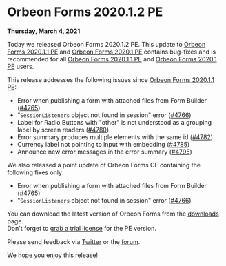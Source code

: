 # Orbeon Forms 2020.1.2 PE

__Thursday, March 4, 2021__

Today we released Orbeon Forms 2020.1.2 PE. This update to [Orbeon Forms 2020.1.1 PE](orbeon-forms-2020.1.1.md) and [Orbeon Forms 2020.1 PE](orbeon-forms-2020.1.md) contains bug-fixes and is recommended for all [Orbeon Forms 2020.1.1 PE](orbeon-forms-2020.1.1.md) and [Orbeon Forms 2020.1 PE](orbeon-forms-2020.1.md) users.

This release addresses the following issues since [Orbeon Forms 2020.1.1 PE](orbeon-forms-2020.1.1.md):

- Error when publishing a form with attached files from Form Builder ([\#4765](https://github.com/orbeon/orbeon-forms/issues/4765))
- "`SessionListeners` object not found in session" error ([\#4766](https://github.com/orbeon/orbeon-forms/issues/4766))
- Label for Radio Buttons with "other" is not understood as a grouping label by screen readers ([\#4780](https://github.com/orbeon/orbeon-forms/issues/4780))
- Error summary produces multiple elements with the same id ([\#4782](https://github.com/orbeon/orbeon-forms/issues/4782))
- Currency label not pointing to input with embedding ([\#4785](https://github.com/orbeon/orbeon-forms/issues/4785))
- Announce new error messages in the error summary ([\#4795](https://github.com/orbeon/orbeon-forms/issues/4795))

We also released a point update of Orbeon Forms CE containing the following fixes only:

- Error when publishing a form with attached files from Form Builder ([\#4765](https://github.com/orbeon/orbeon-forms/issues/4765))
- "`SessionListeners` object not found in session" error ([\#4766](https://github.com/orbeon/orbeon-forms/issues/4766))

You can download the latest version of Orbeon Forms from the [downloads](https://www.orbeon.com/download) page.  
Don't forget to [grab a trial license](https://prod.orbeon.com/prod/fr/orbeon/register/new) for the PE version.

Please send feedback via [Twitter](https://twitter.com/orbeon) or the [forum](https://www.orbeon.com/community).

We hope you enjoy this release!
